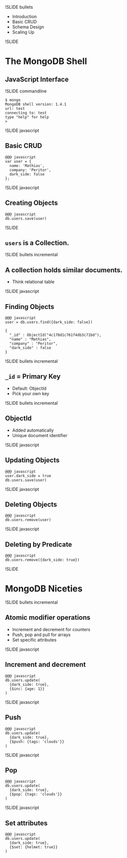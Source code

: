 !SLIDE bullets

<ul>
<li>Introduction</li>
<li><span class="current">Basic CRUD</span></li>
<li>Schema Design</li>
<li>Scaling Up</li>
</ul>

!SLIDE

# The MongoDB Shell #

## JavaScript Interface ##

!SLIDE commandline

    $ mongo
    MongoDB shell version: 1.4.1
    url: test
    connecting to: test
    type "help" for help
    >

!SLIDE javascript

## Basic CRUD ##

    @@@ javascript
    var user = {
      name: 'Mathias',
      company: 'Peritor',
      dark_side: false
    };
 
!SLIDE javascript

## Creating Objects ##

    @@@ javascript
    db.users.save(user)

!SLIDE

## `users` is a Collection. ##

!SLIDE bullets incremental

## A collection holds similar documents. ##

* Think relational table

!SLIDE javascript

## Finding Objects ##

    @@@ javascript
    user = db.users.find({dark_side: false})
    
    {
      "_id" : ObjectId("4c178d1c761f4db3c71bd"),
      "name" : "Mathias",
      "company" : "Peritor",
      "dark_side" : false
    }

!SLIDE bullets incremental

## `_id` = Primary Key ##

* Default: ObjectId
* Pick your own key

!SLIDE bullets incremental

## ObjectId ##

* Added automatically
* Unique document identifier

!SLIDE javascript

## Updating Objects ##

    @@@ javascript
    user.dark_side = true
    db.users.save(user)

!SLIDE javascript

## Deleting Objects ##

    @@@ javascript
    db.users.remove(user)

!SLIDE javascript

## Deleting by Predicate ##

    @@@ javascript
    db.users.remove({dark_side: true})

!SLIDE

# MongoDB Niceties #

!SLIDE bullets incremental

## Atomic modifier operations ##

* Increment and decrement for counters
* Push, pop and pull for arrays
* Set specific attributes

!SLIDE javascript

## Increment and decrement ##

    @@@ javascript
    db.users.update(
      {dark_side: true},
      {$inc: {age: 1}}
    )

!SLIDE javascript

## Push ##

    @@@ javascript
    db.users.update(
      {dark_side: true},
      {$push: {tags: 'clouds'}}
    )

!SLIDE javascript

## Pop ##

    @@@ javascript
    db.users.update(
      {dark_side: true},
      {$pop: {tags: 'clouds'}}
    )

!SLIDE javascript

## Set attributes ##

    @@@ javascript
    db.users.update(
      {dark_side: true},
      {$set: {helmet: true}}
    )
